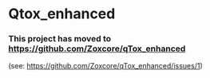 # Qtox_enhanced

### This project has moved to https://github.com/Zoxcore/qTox_enhanced

(see: https://github.com/Zoxcore/qTox_enhanced/issues/1)

